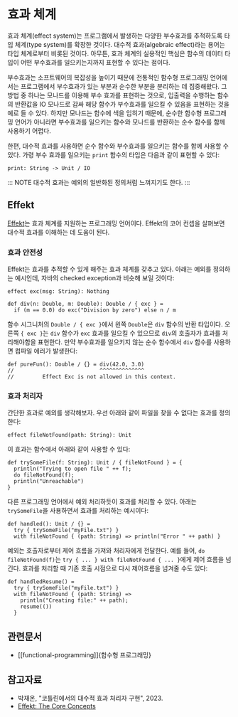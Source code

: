 # 효과 체계

효과 체계(effect system)는 프로그램에서 발생하는 다양한 부수효과를 추적하도록 타입 체계(type system)를 확장한 것이다. 대수적 효과(algebraic effect)라는 용어는 타입 체계로부터 비롯된 것이다. 아무튼, 효과 체계의 실용적인 핵심은 함수의 데이터 타입이 어떤 부수효과를 일으키는지까지 표현할 수 있다는 점이다.

부수효과는 소프트웨어의 복잡성을 높이기 때문에 전통적인 함수형 프로그래밍 언어에서는 프로그램에서 부수효과가 있는 부분과 순수한 부분을 분리하는 데 집중해왔다. 그 방법 중 하나는 모나드를 이용해 부수 효과를 표현하는 것으로, 입출력을 수행하는 함수의 반환값을 IO 모나드로 감싸 해당 함수가 부수효과를 일으킬 수 있음을 표현하는 것을 예로 들 수 있다. 하지만 모나드는 함수에 색을 입히기 때문에, 순수한 함수형 프로그래밍 언어가 아니라면 부수효과를 일으키는 함수와 모나드를 반환하는 순수 함수를 함께 사용하기 어렵다.

한편, 대수적 효과를 사용하면 순수 함수와 부수효과를 일으키는 함수를 함께 사용할 수 있다. 가령 부수 효과를 일으키는 `print` 함수의 타입은 다음과 같이 표현할 수 있다:

```
print: String -> Unit / IO
```

::: NOTE
대수적 효과는 예외의 일반화된 정의처럼 느껴지기도 한다.
:::

## Effekt

[Effekt](https://github.com/effekt-lang/effekt)는 효과 체계를 지원하는 프로그래밍 언어이다. Effekt의 코어 컨셉을 살펴보면 대수적 효과를 이해하는 데 도움이 된다.

### 효과 안전성

Effekt는 효과를 추적할 수 있게 해주는 효과 체계를 갖추고 있다. 아래는 예외를 정의하는 예시인데, 자바의 checked exception과 비슷해 보일 것이다:

```effekt
effect exc(msg: String): Nothing

def div(n: Double, m: Double): Double / { exc } =
  if (m == 0.0) do exc("Division by zero") else n / m
```

함수 시그니처의 `Double / { exc }`에서 왼쪽 `Double`은 `div` 함수의 반환 타입이다. 오른쪽 `{ exc }`는 `div` 함수가 `exc` 효과를 일으킬 수 있으므로 `div`의 호출자가 효과를 처리해야함을 표현한다. 만약 부수효과를 일으키지 않는 순수 함수에서 `div` 함수를 사용하면 컴파일 에러가 발생한다:

```effekt
def pureFun(): Double / {} = div(42.0, 3.0)
//                           ^^^^^^^^^^^^^^
//         Effect Exc is not allowed in this context.
```

### 효과 처리자

간단한 효과로 예외를 생각해보자. 우선 아래와 같이 파일을 찾을 수 없다는 효과를 정의한다:

```effekt
effect fileNotFound(path: String): Unit
```

이 효과는 함수에서 아래와 같이 사용할 수 있다:

```effekt
def trySomeFile(f: String): Unit / { fileNotFound } = {
  println("Trying to open file " ++ f);
  do fileNotFound(f);
  println("Unreachable")
}
```

다른 프로그래밍 언어에서 예외 처리하듯이 효과를 처리할 수 있다. 아래는 `trySomeFile`을 사용하면서 효과를 처리하는 예시이다:

```effekt
def handled(): Unit / {} =
  try { trySomeFile("myFile.txt") }
  with fileNotFound { (path: String) => println("Error " ++ path) }
```

예외는 호출자로부터 제어 흐름을 가져와 처리자에게 전달한다. 예를 들어, `do fileNotFound(f)`는 `try { ... } with fileNotFound { ... }`에게 제어 흐름을 넘긴다. 효과를 처리할 때 기존 호출 시점으로 다시 제어흐름을 넘겨줄 수도 있다:

```effekt
def handledResume() =
  try { trySomeFile("myFile.txt") }
  with fileNotFound { (path: String) =>
    println("Creating file:" ++ path);
    resume(())
  }
```

## 관련문서

- [[functional-programming]]{함수형 프로그래밍}

## 참고자료

- 박재온, "코틀린에서의 대수적 효과 처리자 구현", 2023.
- [Effekt: The Core Concepts](https://effekt-lang.org/docs/concepts)
